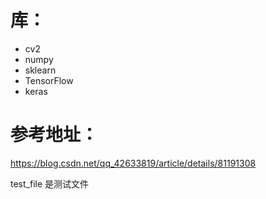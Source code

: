 # 库：

- cv2
- numpy
- sklearn
- TensorFlow
- keras 

# 参考地址：
https://blog.csdn.net/qq_42633819/article/details/81191308


test_file 是测试文件
